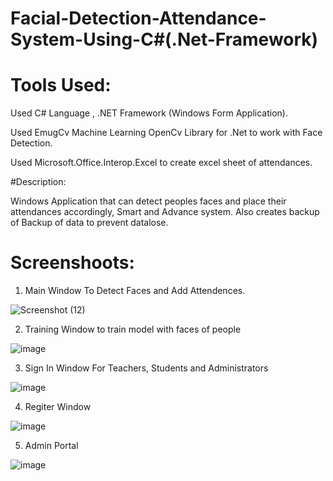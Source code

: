 # Facial-Detection-Attendance-System-Using-C#(.Net-Framework)

# Tools Used:

Used C# Language , .NET Framework (Windows Form Application).

Used EmugCv Machine Learning OpenCv Library for .Net to work with Face Detection.

Used Microsoft.Office.Interop.Excel to create excel sheet of attendances.

#Description:

Windows Application that can detect peoples faces and place their attendances accordingly, Smart and Advance system.
Also creates backup of Backup of data to prevent datalose.

# Screenshoots:

1. Main Window To Detect Faces and Add Attendences.

![Screenshot (12)](https://user-images.githubusercontent.com/75877245/128052656-cb250774-a394-4716-8d53-bdca791f8d86.png)

2. Training Window to train model with faces of people

![image](https://user-images.githubusercontent.com/75877245/128052898-f94aa635-e71f-4749-b8bd-d21fb5ca176f.png)

3. Sign In Window For Teachers, Students and Administrators

![image](https://user-images.githubusercontent.com/75877245/128053075-1417792c-728a-458e-9138-cb50cb41dc3a.png)

4. Regiter Window

![image](https://user-images.githubusercontent.com/75877245/128053151-c559a0e8-068e-431d-baae-a3e632236264.png)

5. Admin Portal

![image](https://user-images.githubusercontent.com/75877245/128053238-6104912d-b93d-4840-a9cb-7101e81b2f21.png)

